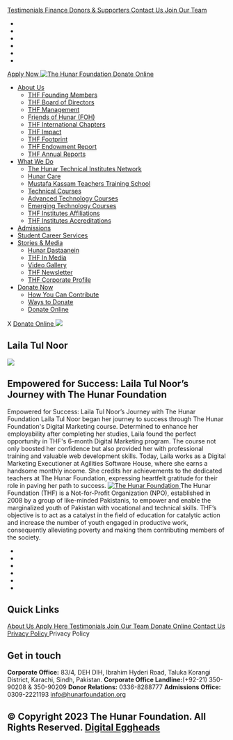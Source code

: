 [ Testimonials ](https://hunarfoundation.org/portfolio/laila-tul-noor/</testimonials/>)
[ Finance ](https://hunarfoundation.org/portfolio/laila-tul-noor/</finance/>)
[ Donors & Supporters ](https://hunarfoundation.org/portfolio/laila-tul-noor/</donors-and-supporters/>)
[ Contact Us ](https://hunarfoundation.org/portfolio/laila-tul-noor/</contact-us/>)
[ Join Our Team ](https://hunarfoundation.org/portfolio/laila-tul-noor/</join-our-team/>)
  * [ ](https://hunarfoundation.org/portfolio/laila-tul-noor/<https:/www.facebook.com/THFPakistan/>)
  * [ ](https://hunarfoundation.org/portfolio/laila-tul-noor/<https:/www.instagram.com/thehunarfoundation/>)
  * [ ](https://hunarfoundation.org/portfolio/laila-tul-noor/<https:/www.linkedin.com/company/the-hunar-foundation-thf-/>)
  * [ ](https://hunarfoundation.org/portfolio/laila-tul-noor/<https:/twitter.com/THFHunar>)
  * [ ](https://hunarfoundation.org/portfolio/laila-tul-noor/<https:/www.tiktok.com/@thehunarfoundation?_t=8edbSHDc97y&_r=1>)
  * [ ](https://hunarfoundation.org/portfolio/laila-tul-noor/<https:/www.youtube.com/c/TheHunarFoundationTHF>)


[ Apply Now ](https://hunarfoundation.org/portfolio/laila-tul-noor/<https:/docs.google.com/forms/d/e/1FAIpQLScI-WyhUZ2lZaoOHCtRIcRShkeC1ulelv_o0Ds8FmYqorPa7w/viewform?vc=0&c=0&w=1&flr=0>)
[ ![The Hunar Foundation](https://hunarfoundation.org/wp-content/uploads/2021/02/THF-Logo.png) ](https://hunarfoundation.org/portfolio/laila-tul-noor/<https:/hunarfoundation.org/>)
[ Donate Online ](https://hunarfoundation.org/portfolio/laila-tul-noor/<https:/billing.paypro.com.pk/donation/hunar-foundation/>)
  * [About Us](https://hunarfoundation.org/portfolio/laila-tul-noor/<https:/hunarfoundation.org/about-us/>)
    * [THF Founding Members](https://hunarfoundation.org/portfolio/laila-tul-noor/<https:/hunarfoundation.org/thf-founding-members/>)
    * [THF Board of Directors](https://hunarfoundation.org/portfolio/laila-tul-noor/<https:/hunarfoundation.org/thf-board-of-directors/>)
    * [THF Management](https://hunarfoundation.org/portfolio/laila-tul-noor/<https:/hunarfoundation.org/thf-management/>)
    * [Friends of Hunar (FOH)](https://hunarfoundation.org/portfolio/laila-tul-noor/<https:/hunarfoundation.org/friends-of-hunar-foh/>)
    * [THF International Chapters](https://hunarfoundation.org/portfolio/laila-tul-noor/<https:/hunarfoundation.org/thf-international-chapters/>)
    * [THF Impact](https://hunarfoundation.org/portfolio/laila-tul-noor/<https:/hunarfoundation.org/thf-impact/>)
    * [THF Footprint](https://hunarfoundation.org/portfolio/laila-tul-noor/<https:/hunarfoundation.org/thf-footprint/>)
    * [THF Endowment Report](https://hunarfoundation.org/portfolio/laila-tul-noor/<https:/hunarfoundation.org/thf-endowment-report/>)
    * [THF Annual Reports](https://hunarfoundation.org/portfolio/laila-tul-noor/<https:/hunarfoundation.org/thf-annual-reports/>)
  * [What We Do](https://hunarfoundation.org/portfolio/laila-tul-noor/<#>)
    * [The Hunar Technical Institutes Network](https://hunarfoundation.org/portfolio/laila-tul-noor/<https:/hunarfoundation.org/the-hunar-technical-institutes-network/>)
    * [Hunar Care](https://hunarfoundation.org/portfolio/laila-tul-noor/<https:/hunarfoundation.org/hunar-care/>)
    * [Mustafa Kassam Teachers Training School](https://hunarfoundation.org/portfolio/laila-tul-noor/<https:/hunarfoundation.org/mustafa-kassam-teachers-training-school/>)
    * [Technical Courses](https://hunarfoundation.org/portfolio/laila-tul-noor/<https:/hunarfoundation.org/technical-courses/>)
    * [Advanced Technology Courses](https://hunarfoundation.org/portfolio/laila-tul-noor/<https:/hunarfoundation.org/advanced-technology-courses/>)
    * [Emerging Technology Courses](https://hunarfoundation.org/portfolio/laila-tul-noor/<https:/hunarfoundation.org/emerging-technology-courses/>)
    * [THF Institutes Affiliations](https://hunarfoundation.org/portfolio/laila-tul-noor/<https:/hunarfoundation.org/thf-institutes-affiliations/>)
    * [THF Institutes Accreditations](https://hunarfoundation.org/portfolio/laila-tul-noor/<https:/hunarfoundation.org/thf-institutes-accreditations/>)
  * [Admissions](https://hunarfoundation.org/portfolio/laila-tul-noor/<https:/hunarfoundation.org/admissions/>)
  * [Student Career Services](https://hunarfoundation.org/portfolio/laila-tul-noor/<https:/hunarfoundation.org/student-career-services/>)
  * [Stories & Media](https://hunarfoundation.org/portfolio/laila-tul-noor/<#>)
    * [Hunar Dastaanein](https://hunarfoundation.org/portfolio/laila-tul-noor/<https:/hunarfoundation.org/hunar-dastaanein/>)
    * [THF In Media](https://hunarfoundation.org/portfolio/laila-tul-noor/<https:/hunarfoundation.org/thf-in-media/>)
    * [Video Gallery](https://hunarfoundation.org/portfolio/laila-tul-noor/<https:/hunarfoundation.org/video-gallery/>)
    * [THF Newsletter](https://hunarfoundation.org/portfolio/laila-tul-noor/<https:/hunarfoundation.org/wp-content/uploads/2024/01/THF-Newsletter.pdf>)
    * [THF Corporate Profile](https://hunarfoundation.org/portfolio/laila-tul-noor/<https:/hunarfoundation.org/wp-content/uploads/2024/01/THF-Corporate-Profile.pdf>)
  * [Donate Now](https://hunarfoundation.org/portfolio/laila-tul-noor/<#>)
    * [How You Can Contribute](https://hunarfoundation.org/portfolio/laila-tul-noor/<https:/hunarfoundation.org/how-you-can-contribute/>)
    * [Ways to Donate](https://hunarfoundation.org/portfolio/laila-tul-noor/<https:/hunarfoundation.org/ways-to-donate/>)
    * [Donate Online](https://hunarfoundation.org/portfolio/laila-tul-noor/<https:/billing.paypro.com.pk/donation/hunar-foundation/>)


X
[ Donate Online ](https://hunarfoundation.org/portfolio/laila-tul-noor/<https:/billing.paypro.com.pk/donation/hunar-foundation/>)
![](https://hunarfoundation.org/wp-content/uploads/2024/01/Laila-Tul-Noor-Hunar-Dastaan-Image.jpg)
## Laila Tul Noor
![](https://hunarfoundation.org/wp-content/uploads/2024/01/about_shape.png)
## Empowered for Success: Laila Tul Noor’s Journey with The Hunar Foundation
Empowered for Success: Laila Tul Noor’s Journey with The Hunar Foundation
Laila Tul Noor began her journey to success through The Hunar Foundation's Digital Marketing course.
Determined to enhance her employability after completing her studies, Laila found the perfect opportunity in THF's 6-month Digital Marketing program.
The course not only boosted her confidence but also provided her with professional training and valuable web development skills. Today, Laila works as a Digital Marketing Executioner at Agilities Software House, where she earns a handsome monthly income. 
She credits her achievements to the dedicated teachers at The Hunar Foundation, expressing heartfelt gratitude for their role in paving her path to success.
[ ![The Hunar Foundation](https://hunarfoundation.org/wp-content/uploads/2021/02/Honar-Foundation-Linear-Footer-Logo.png) ](https://hunarfoundation.org/portfolio/laila-tul-noor/<https:/hunarfoundation.org/>)
The Hunar Foundation (THF) is a Not-for-Profit Organization (NPO), established in 2008 by a group of like-minded Pakistanis, to empower and enable the marginalized youth of Pakistan with vocational and technical skills. THF’s objective is to act as a catalyst in the field of education for catalytic action and increase the number of youth engaged in productive work, consequently alleviating poverty and making them contributing members of the society.
  * [ ](https://hunarfoundation.org/portfolio/laila-tul-noor/<https:/www.facebook.com/THFPakistan/>)
  * [ ](https://hunarfoundation.org/portfolio/laila-tul-noor/<https:/www.instagram.com/thehunarfoundation/>)
  * [ ](https://hunarfoundation.org/portfolio/laila-tul-noor/<https:/www.linkedin.com/company/the-hunar-foundation-thf-/>)
  * [ ](https://hunarfoundation.org/portfolio/laila-tul-noor/<https:/twitter.com/THFHunar>)
  * [ ](https://hunarfoundation.org/portfolio/laila-tul-noor/<https:/www.tiktok.com/@thehunarfoundation?_t=8edbSHDc97y&_r=1>)
  * [ ](https://hunarfoundation.org/portfolio/laila-tul-noor/<https:/www.youtube.com/c/TheHunarFoundationTHF>)


## Quick Links
[ About Us ](https://hunarfoundation.org/portfolio/laila-tul-noor/<https:/hunarfoundation.org/about-us/>)
[ Apply Here ](https://hunarfoundation.org/portfolio/laila-tul-noor/<>)
[ Testimonials ](https://hunarfoundation.org/portfolio/laila-tul-noor/</testimonials/>)
[ Join Our Team ](https://hunarfoundation.org/portfolio/laila-tul-noor/</join-our-team/>)
[ Donate Online ](https://hunarfoundation.org/portfolio/laila-tul-noor/<https:/billing.paypro.com.pk/donation/hunar-foundation/>)
[ Contact Us ](https://hunarfoundation.org/portfolio/laila-tul-noor/</contact-us/>)
[ Privacy Policy ](https://hunarfoundation.org/portfolio/laila-tul-noor/<https:/hunarfoundation.org/privacy-policy/>)
Privacy Policy 
## Get in touch
**Corporate Office:** 83/4, DEH DIH, Ibrahim Hyderi Road, Taluka Korangi District, Karachi, Sindh, Pakistan.
**Corporate Office Landline:**(+92-21) 350-90208 & 350-90209 **Donor Relations:** 0336-8288777 **Admissions Office:** 0309-2221193 
info@hunarfoundation.org
[ ](https://hunarfoundation.org/portfolio/laila-tul-noor/<#>)
## © Copyright 2023 The Hunar Foundation. All Rights Reserved. [Digital Eggheads](https://hunarfoundation.org/portfolio/laila-tul-noor/<http:/digitaleggheads.com>)

